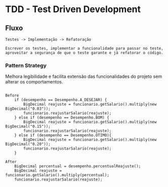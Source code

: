 # TDD - Test Driven Development

## Fluxo
```
Testes -> Implementação -> Refatoração

Escrever os testes, implementar a funcionalidade para passar no teste, aproveitar a segurança de que o teste garante e já refatorar o código.
```


### Pattern Strategy
Melhora legibilidade e facilita extensão das funcionalidades do projeto sem alterar os comportamentos.
```

Before
    if (desempenho == Desempenho.A_DESEJAR) {
        BigDecimal reajuste = funcionario.getSalario().multiply(new BigDecimal("0.03"));
        funcionario.reajustarSalario(reajuste);
    } else if (desempenho == Desempenho.BOM) {
        BigDecimal reajuste = funcionario.getSalario().multiply(new BigDecimal("0.15"));
        funcionario.reajustarSalario(reajuste);
    } else if (desempenho == Desempenho.OTIMO){
        BigDecimal reajuste = funcionario.getSalario().multiply(new BigDecimal("0.20"));
        funcionario.reajustarSalario(reajuste);
    }

After
    BigDecimal percentual = desempenho.percentualReajuste();
    BigDecimal reajuste = funcionario.getSalario().multiply(percentual);
    funcionario.reajustarSalario(reajuste);

```